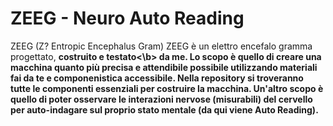 # ZEEG - Neuro Auto Reading
ZEEG (Z? Entropic Encephalus Gram)
ZEEG è un elettro encefalo gramma progettato, <b>costruito e testato<\b> da me. Lo scopo è quello di creare una macchina quanto più precisa e attendibile possibile utilizzando materiali fai da te e componenistica accessibile. Nella repository si troveranno tutte le componenti essenziali per costruire la macchina. 
Un'altro scopo è quello di poter osservare le interazioni nervose (misurabili) del cervello per auto-indagare sul proprio stato mentale (da qui viene Auto Reading).    
